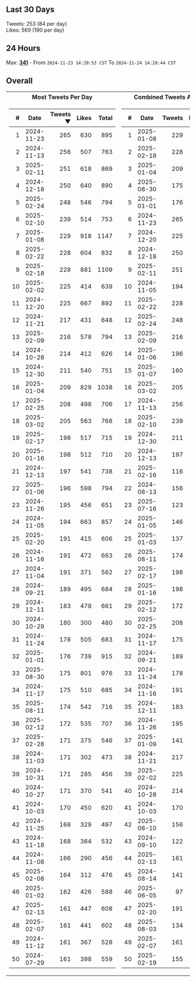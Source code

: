 ## Last 30 Days
Tweets: 253 (84 per day)\
Likes: 569 (190 per day)

## 24 Hours
Max: [**341**](../misc/most-tweets_24-hr.csv) - From `2024-11-23 14:29:53 CST` To `2024-11-24 14:28:44 CST`

## Overall
<table>
<tr><th>Most Tweets Per Day</th><th>Combined Tweets And Likes</th></tr><tr><td>


|#|Date|Tweets ▼|Likes|Total|
|--:|--|--:|--:|--:|
|1|2024-11-23|265|630|895|
|2|2024-11-13|256|507|763|
|3|2025-02-11|251|618|869|
|4|2024-12-18|250|640|890|
|5|2025-02-24|248|546|794|
|6|2025-02-10|239|514|753|
|7|2025-01-08|229|918|1147|
|8|2025-02-22|228|604|832|
|9|2025-02-18|228|881|1109|
|10|2025-02-02|225|414|639|
|11|2024-12-20|225|667|892|
|12|2024-11-21|217|431|648|
|13|2025-02-09|216|578|794|
|14|2024-10-28|214|412|626|
|15|2024-12-30|211|540|751|
|16|2025-01-04|209|829|1038|
|17|2025-02-25|208|498|706|
|18|2025-03-02|205|563|768|
|19|2025-02-17|198|517|715|
|20|2025-01-16|198|512|710|
|21|2024-12-13|197|541|738|
|22|2025-01-06|196|598|794|
|23|2024-11-26|195|456|651|
|24|2024-11-05|194|663|857|
|25|2025-02-20|191|415|606|
|26|2024-11-16|191|472|663|
|27|2024-11-04|191|371|562|
|28|2024-09-21|189|495|684|
|29|2024-12-11|183|478|661|
|30|2024-10-29|180|300|480|
|31|2024-11-24|178|505|683|
|32|2025-01-01|176|739|915|
|33|2025-08-30|175|801|976|
|34|2024-11-17|175|510|685|
|35|2025-08-11|174|542|716|
|36|2025-02-12|172|535|707|
|37|2025-02-28|171|375|546|
|38|2024-11-03|171|302|473|
|39|2024-10-31|171|285|456|
|40|2024-10-27|171|370|541|
|41|2024-10-03|170|450|620|
|42|2024-11-25|168|329|497|
|43|2024-11-18|168|364|532|
|44|2024-11-08|166|290|456|
|45|2025-02-08|164|312|476|
|46|2025-01-02|162|426|588|
|47|2025-02-13|161|447|608|
|48|2025-02-07|161|441|602|
|49|2024-11-12|161|367|528|
|50|2024-07-29|161|398|559|

</td><td>


|#|Date|Tweets|Likes|Total ▼|
|--:|--|--:|--:|--:|
|1|2025-01-08|229|918|1147|
|2|2025-02-18|228|881|1109|
|3|2025-01-04|209|829|1038|
|4|2025-08-30|175|801|976|
|5|2025-01-01|176|739|915|
|6|2024-11-23|265|630|895|
|7|2024-12-20|225|667|892|
|8|2024-12-18|250|640|890|
|9|2025-02-11|251|618|869|
|10|2024-11-05|194|663|857|
|11|2025-02-22|228|604|832|
|12|2025-02-24|248|546|794|
|13|2025-02-09|216|578|794|
|14|2025-01-06|196|598|794|
|15|2025-01-07|160|614|774|
|16|2025-03-02|205|563|768|
|17|2024-11-13|256|507|763|
|18|2025-02-10|239|514|753|
|19|2024-12-30|211|540|751|
|20|2024-12-13|197|541|738|
|21|2025-02-16|116|619|735|
|22|2024-08-13|156|572|728|
|23|2025-07-16|123|603|726|
|24|2025-01-05|146|578|724|
|25|2025-01-03|137|585|722|
|26|2025-08-11|174|542|716|
|27|2025-02-17|198|517|715|
|28|2025-01-16|198|512|710|
|29|2025-02-12|172|535|707|
|30|2025-02-25|208|498|706|
|31|2024-11-17|175|510|685|
|32|2024-09-21|189|495|684|
|33|2024-11-24|178|505|683|
|34|2024-11-16|191|472|663|
|35|2024-12-11|183|478|661|
|36|2024-11-26|195|456|651|
|37|2025-01-09|141|508|649|
|38|2024-11-21|217|431|648|
|39|2025-02-02|225|414|639|
|40|2024-10-28|214|412|626|
|41|2024-10-03|170|450|620|
|42|2025-08-10|156|461|617|
|43|2024-09-10|122|495|617|
|44|2025-02-13|161|447|608|
|45|2024-08-14|141|466|607|
|46|2025-06-05|97|509|606|
|47|2025-02-20|191|415|606|
|48|2025-08-03|134|470|604|
|49|2025-02-07|161|441|602|
|50|2025-02-19|155|442|597|

</td><tr>
</table>

